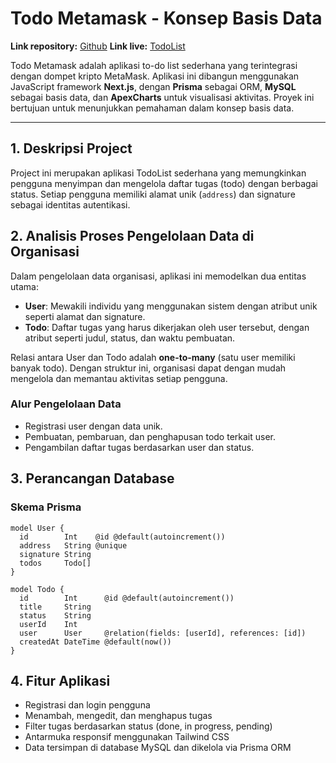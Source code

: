 # Todo Metamask - Konsep Basis Data

**Link repository:** [Github](https://github.com/AriJaya07/todo-metamask)
**Link live:** [TodoList](https://todo-meta.onrender.com)

Todo Metamask adalah aplikasi to-do list sederhana yang terintegrasi dengan dompet kripto MetaMask. Aplikasi ini dibangun menggunakan JavaScript framework **Next.js**, dengan **Prisma** sebagai ORM, **MySQL** sebagai basis data, dan **ApexCharts** untuk visualisasi aktivitas. Proyek ini bertujuan untuk menunjukkan pemahaman dalam konsep basis data.

---

## 1. Deskripsi Project
Project ini merupakan aplikasi TodoList sederhana yang memungkinkan pengguna menyimpan dan mengelola daftar tugas (todo) dengan berbagai status. Setiap pengguna memiliki alamat unik (`address`) dan signature sebagai identitas autentikasi.

## 2. Analisis Proses Pengelolaan Data di Organisasi
Dalam pengelolaan data organisasi, aplikasi ini memodelkan dua entitas utama:

- **User**: Mewakili individu yang menggunakan sistem dengan atribut unik seperti alamat dan signature.
- **Todo**: Daftar tugas yang harus dikerjakan oleh user tersebut, dengan atribut seperti judul, status, dan waktu pembuatan.

Relasi antara User dan Todo adalah **one-to-many** (satu user memiliki banyak todo). Dengan struktur ini, organisasi dapat dengan mudah mengelola dan memantau aktivitas setiap pengguna.

### Alur Pengelolaan Data
- Registrasi user dengan data unik.
- Pembuatan, pembaruan, dan penghapusan todo terkait user.
- Pengambilan daftar tugas berdasarkan user dan status.

## 3. Perancangan Database

### Skema Prisma
```prisma
model User {
  id        Int    @id @default(autoincrement())
  address   String @unique
  signature String
  todos     Todo[]
}

model Todo {
  id        Int      @id @default(autoincrement())
  title     String
  status    String
  userId    Int
  user      User     @relation(fields: [userId], references: [id])
  createdAt DateTime @default(now())
}
```


## 4. Fitur Aplikasi
  - Registrasi dan login pengguna
  - Menambah, mengedit, dan menghapus tugas
  - Filter tugas berdasarkan status (done, in progress, pending)
  - Antarmuka responsif menggunakan Tailwind CSS
  - Data tersimpan di database MySQL dan dikelola via Prisma ORM
